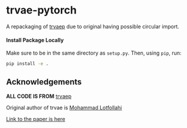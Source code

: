 # trvae-pytorch

A repackaging of [trvaep](https://github.com/theislab/trvaep) due to original having possible circular import.


#### Install Package Locally
Make sure to be in the same directory as `setup.py`. Then, using `pip`, run:

````bash
pip install -e .
````


## Acknowledgements

**ALL CODE IS FROM** [trvaep](https://github.com/theislab/trvaep)

Original author of trvae is [Mohammad Lotfollahi](https://github.com/M0hammadL)

[Link to the paper is here](https://doi.org/10.1093/bioinformatics/btaa800)




